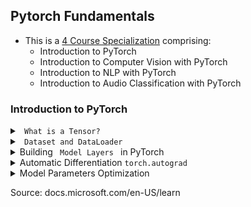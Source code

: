 ## Pytorch Fundamentals

- This is a [4 Course Specialization](https://docs.microsoft.com/en-us/learn/paths/pytorch-fundamentals/?source=learn) comprising: <br>
    - Introduction to PyTorch
    - Introduction to Computer Vision with PyTorch
    - Introduction to NLP with PyTorch
    - Introduction to Audio Classification with PyTorch


### Introduction to PyTorch

<details><summary><code> What is a Tensor?</code></summary>


- Tensors are **like** numerical arrays that encode the input, output and weights/parameters of a model in the form of arrays and matrices.
- Typical 1D and 2D arrays:

![image](https://user-images.githubusercontent.com/24909551/157380975-0402a8ec-7f49-49a3-aef8-5fadc19d4c9c.png)

- How to imagine a 3D array:

![image](https://user-images.githubusercontent.com/24909551/157381034-056897c1-acea-459b-b43a-1b56d55b2434.png)

- Tensors work better on GPUs. They are optimized for **automatic differentiation**
- Tensors and numpy often have the same memory address. For example, review the code below <br>

```python
import numpy as np
import torch

data = [[1,2],[3,4]]
np_array = np.array(data)
tensor_array = torch.from_numpy(np_array)

# doing multiplication opearation on `np_array`
np.multiply(np_array,2,out=np_array)

print(f"Numpy array:{np_array}")
print(f"Tensor array:{tensor_array}")
```

```python
Numpy array:[[2 4]
 [6 8]]
Tensor array:tensor([[2, 4],
        [6, 8]])
```

**How to initialize a tensor?**: <br>

```python    
# directly from a python datastructure element
data = [[1,2],[3,4]]
x_tensor_from_data = torch.tensor(data)

# from numpy_array
np_array = np.array(data)
x_tensor_from_numpy = torch.from_numpy(np_array)

# from other tensors
x_new_tensor = torch.rand_like(x_tensor_from_data, dtype=torch.float) # dtype overrides the dtype of z_tensor_from_data
    
# random or new tensor of given shape
shape = (2,3,) # or just (2,3)
x_new_tensor_2 = torch.ones(shape)
```
    
**What are the `attributes` of a tensor?**:<br>

```python
print(f"{x_new_tensor_2.shape}")
print(f"{x_new_tensor_2.dtype}")
print(f"{x_new_tensor_2.device}") # whether stored in CPU or GPU
```

**When to use CPU and and when to use GPU while `operating` tensors?**: <br>

- Some common tensor operations include: Any arithmetic operation, linear algebra, matrix manipulation (transposing, indexing, slicing)
- Typical GPUs have 1000s of cores. GPUs can handle parallel processing.

![image](https://user-images.githubusercontent.com/24909551/159158293-6faec4f4-e959-4fa6-a5cf-114ddb83810b.png)
    
- Typical CPUs have 4 cores. Modern CPUs can have upto 16 cores. Cores are units that do the actual computation. Each core processes tasks in **sequential** order

![image](https://user-images.githubusercontent.com/24909551/159158302-d75e6fea-eaaa-4c01-a930-0b41a5cfde7c.png)

- Caveat: Copying large tensors across devices can be expensive w.r.t `time` and `memory`

- `PyTorch` uses Nvidia `CUDA` library in the backend to operate on GPU cards

```python
if torch.cuda._is_available():
    gpu_tensor = original_tensor.to('cuda') 
```

**What are the common tensor operations?**: <br>
- `Joining` or `ConCATenate`
```python
new_tensor = torch.cat([tensor, tensor],dim=1) # join along column if dim=1
```    
- `Matrix Multiplication`   
```python
# you would have to do the transpose
y1 = tensor @ tensor.T
y2 = tensor.matmul(tensor.T)
y3 = torch.rand_like(tensor)
torch.matmul(tensor, tensor.T, out=y3)
assert y1 = y2 = y3
```

- `Element-wise Multiplication`    
```python
z1 = tensor * tensor
z2 = tensor.mul(tensor)
z3 = torch.rand_like(tensor)
torch.mul(tensor, tensor, out=z3)
```  

- `Single element tensor` into python numerical value    
```python
sum_of_values = tensor.sum()
sum_of_values_python_variable = sum_of_values.item()
print(sum_of_values.dtype, type(sum_of_values_python_variable))
# >> torch.int64, <class 'int'>
```

- `In-place Operations`    
```python
# add in_place
tensor.add_(5)

# transpose  in place
tensor.t_()
```   
</details>



<details><summary><code> Dataset and DataLoader </code></summary>
   

Two data `primitives` to handle data efficiently: <br>
- `torch.utils.data.Dataset`
- `torch.utils.data.DataLoader` 

What does `Dataset` do?
- `Dataset`: Stores data samples and their corresponding labels
- `DataLoader`: Wraps an iterable around Dataset to enable easy access to the samples. `DataLoader` can also be used along with `torch.multiprocessing`
- `torchvision.datasets` and `torchtext.datasets` are both subclasses of `torch.utils.data.Dataset` (they have __getitem__ and __len__ methods implemented) and also they can be passed to a `torch.utils.data.DataLoader`

**Arguments of a pre-loaded dataset like `FashionMNIST`**:<br>

```python
import torch
from torch.utils.data import Dataset
from torchvision import datasets
from torchvision.transforms import ToTensor, Lambda

import matplotlib.pyplot as plt

# turn the integer y values into a `one_hot_encoded` vector 
# 1. create a zero tensor of size 10 torch.zeros(10, dtype=torch.float)
# 2. `scatter_` assigns a value =1
the_target_lambda_function = Lambda(lambda y: torch.zeros(10,
                                    dtype=dtype=troch.float).scatter_(dim=0,
                                                    index=torch.tensor(y), value=1))

# ToTensor() --> normalizes the features before feeding to model

training_data = datasets.FashionMNIST(
    root="data", # the path where the train/test data is stored
    train=True, # False if it is a test dataset 
    download=True, # downloads the data from Web if not available at root
    transform=ToTensor(), # transform the features; converts PIL image or numpy array into a FloatTensor and scaled the image's pixel intensity to the range [0,1]
    target_transform=the_target_lambda_function
)

test_data = datasets.FashionMNIST(
    root="data",
    train=False,
    download=True,
    transform=ToTensor(),
    target_transform=torch.nn.functional.one_hot(y, num_classes=10) # alternate way
)
```    

**How should the data be preprocessed before training in DL?**: <br>
- Pass samples of data in `minibatches`
- reshuffle the data at every epoch to overfitting
- leverage Python's `multiprocessing` to speed up data retrieval
- `torch.utils.data.DataLoader` abstracts all the above steps

```python
train_dataloader = DataLoader(training_data, 
                              batch_size=64, 
                              shuffle=True)

test_dataloader = DataLoader(test_data, 
                             batch_size=64,
                             shuffle=True)
```

**How to iterate through DataLoader?**: <br>

```python
train_features, train_labels = next(iter(train_dataloader))
feature_data = img  = train_features[0].squeeze()
label = train_labels[0]
plt.imshow(img, cmap="gray")
```   
**What does normalization do?**: <br>
- Changes the range of the data
- When one pixel value is 15 and another pixel is 190, the higher pixel value will deviate the learning 

**Why do we do normalization of data before training a DL**:
- Prediction accuracy is better for normalized data
- Model can learn faster if data is normalized

</details>

    
<details><summary>Building <code> Model Layers </code> in PyTorch</summary>
    
**Components of a Neural Network**:

- Typical Neural Network: <br>

![image](https://user-images.githubusercontent.com/24909551/160055546-f6150c41-acb0-44a4-942e-0d20c86e8972.png)

- Activation Function, Weight and Bias

![image](https://user-images.githubusercontent.com/24909551/160055714-0bfb081d-6c1b-4733-a226-d7db71e74fec.png)

- Linear weighted sum of inputs: x = &sum;(`weights` * `inputs`) + `bias`    
- f(x) = activation_func(x)

- Activation Functions add non-linearity to the model    
- Different Activation Functions: <br>
    - **Sigmoid**: <sup>1</sup>/<sub>(1 + exp(-x))</sub>
    - **Softmax**: <sup>exp(x)</sup> / <sub>(sum(exp(x)))</sub>
    - **ReLU**: max(0,x)
    - **Tanh**: <sup>(exp(x) - exp(-x))</sup>/<sub>(exp(x) + exp(-x))</sub>

**Building a neural network in PyTorch** 
- `torch.nn` class provides all the building block needed to build a NN
- Every module/layer in PyTorch subclases the `torch.nn.Module`
- A NN is a composite module consisting of other modules (layers)
    
```python 
import os
import torch
from torch import nn
from torch.utils.data import DataLoader
from torchvision import datasets, transforms

device = 'cuda' if torch.cuda.is_available() else 'cpu'
print(f'Using {device} device')
```
    
- Initialize all layers in `__init__` module
- Build a 3-layer NN with 
    - flattened `28*28` image as input,
    - 2 hidden layers will have 512 neurons each and
    - the third layer will have 10 neurons each corresponding to the number of classes
    
```python
class NeuralNetwork(nn.Module):
    def __init__(self):
        super(NeuralNetwork,self).__init__()
        self.flatten = nn.Flatten()
        self.linear_relu_stack = nn.Sequential(
            nn.Linear(28*28, 512),
            nn.ReLU(),
            nn.Linear(512,512),
            nn.ReLU(),
            nn.Linear(512,10),
            nn.ReLU()
        )
    def forward(self, x):
        x = self.flatten(x)
        logits = self.linear_relu_stack(x)
        return logits
 
# create a instance of the class NeuralNetwork and move it to the device (CPU or GPU)
model = NeuralNetwork().to(device)
    
```

- How a forward pass would be like: 
    - Why `model(X)` instead of `model.forward(X)`? [Source](https://stackoverflow.com/questions/55338756/why-there-are-different-output-between-model-forwardinput-and-modelinput) 
    
```python
x = torch.rand(1, 28, 28, device=device)
logits = model(X) # runs the __init__ method
pred_probab = nn.Softmax(dim=1)(logits)
y_pred = pred_probab.argmax(1)
print(f"Predicted class: {y_pred}")
```

- **Step 1**:Convert `28*28` into a contiguous array of 784 pixel values
    
```python
input_image = torch.rand(3, 28, 28)
print(input_image.size())
# step 1: Flatten the input image
flatten = nn.Flatten() # instantitate
flat_image = flatten(input_image)  # pass the prev layer (input) into the instance
print(flat_image.size())
```
- **Step 2**: Dense or linear layer in PyTorch `weight * input + bias`
    
```python    
# step 2: apply linear transformation `weight * input + bias`
layer1 = nn.Linear(in_features=28*28, out_features=512) # instantiate
hidden1 = layer1(flat_image) # pass the prev layer (flattened image) into the instance
print(hidden1.size())
```

- **Step 3**: Apply Relu activation on the linear transformation
    
```python
relu_activation = nn.ReLU() #instantiate
hidden1 = relu_activation(hidden1)
```    
Repeat Step 2 and 3 for `hidden2`: <br>

```python
layer2 = nn.Linear(in_features=512, out_features=512)
hidden2 = layer2(hidden1)
hidden2 = relu_activation(hidden2)
```    
    
- **Step 4**: Compute the logits
    
```python
# a simple 1 hidden layer NN with 20 neurons in the hidden layer
nn_seq_modules = nn.Sequential(
                    flatten,
                    layer1,
                    relu_activation,
                    layer2,
                    relu_activation,
                    nn.Linear(512, 10), # the output                )
input_image = torch.rand(3, 28, 28)
logits =  nn_seq_modules(input_image)   
```
    
- **Step 5**: Apply `Softmax` function
    
```python

softmax = nn.Softmax(dim=1)
predict_probab = softmax(logits)

```
    
- Full NN workflow: 
 
![image](https://user-images.githubusercontent.com/24909551/161696907-8672f820-3293-4390-b153-bf702731352d.png)


**How to see internal layers of a NN in PyTorch**:

```python
print("Weights stored in first layer: {model.linear_relu_stack[0].weight} \n")
print("Bias stored in first layer: {model.linear_relu_stack[0].bias} \n") 
    
from name, param in model.named_parameters():
    print(f"Layer: {name} | Size: {param.size()}"
```
    
```bash
Layer: linear_relu_stack.0.weight | Size: torch.Size([512, 784])
Layer: linear_relu_stack.0.bias | Size: torch.Size([512])
Layer: linear_relu_stack.2.weight | Size: torch.Size([512, 512])
Layer: linear_relu_stack.2.bias | Size: torch.Size([512])
Layer: linear_relu_stack.4.weight | Size: torch.Size([10, 512])
Layer: linear_relu_stack.4.bias | Size: torch.Size([10])
```  
</details>
 
 <details> <summary> Automatic Differentiation <code>torch.autograd</code> </summary>
     
- `torch.autograd` is the engine that automatically computes gradients during model optimization     

- `Back Propagation`: An algorithm to adjust the `weights` in a neural network according to the `gradient` of the `loss function`. E.g. algorithm: `Stochastic Gradient Descent`    
- `Gradient`: Partial derivative of a multivariable loss/cost function
- `Loss function`: It is the difference between the expected output and actual output
- `Gradient Descent`: Adjust the weights according to the gradient such that loss curve keeps reducing (i.e. reduce loss to 0) `w = w - learning_rate * gradient_wrt_w`
- `Stochastic`: Occurring by random chance; Selection of each samples in mini_batch occurs by random chance
     
 ```python
 
 x = torch.ones(5) # input tensor
 y = torch.zeros(3) # expected output
 # requires_grad argument is set to True to `w` and `b`
 w = torch.randn(5, 3, requires_grad=True) 
 b = torch.randn(3, requires_grad=True)
 z = torch.matmul(x,w) + b
 loss = torch.nn.functional.binary_cross_entropy_with_logits(z,y)
 ```
     
 - The above code constructs the below **computational graph**
 
  ![image](https://user-images.githubusercontent.com/24909551/161719441-3569dd3f-a9e2-4af5-9835-b96da11f0dfa.png)
     
 - Only variables `w` and `b` are passed the `requires_grad` argument
 - `<variable>.grad_fn` stores the reference to the backward propagation function

- By default, we can perform gradient calculations `backward` only once (for performance reasons)
- If we need to do several `backward` calls on the same graph, we need to pass `retain_graph=True`

```python
 loss.backward()
 print(b.grad)
 print(w.grad) 
```
     
     
**Different ways of disabling gradient tracking**:
- Disabling gradient tracking is needed when doing inference (where only forward pass is needed)
- Disabling some parameters in your neural network as **forzen parameters**. This is a common scenario for fine-tuning a pre-trained network.
- 1. `with torch.no_grad():` context manager

```python
with torch.no_grad():
     z = torch.matmul(x,w) + b
# now z will have z.requires_grad == True
```     

- 2. disable gradient tracking using `detach()` method

```python
z = torch.matmul(x,w) + b
z_det = z.detach()   
# now z_det will have z_det.requires_grad == True
```    

**About Directed Acyclic Graph based backpropagation**:
- `autograd` keeps a record of all data and the executed operations in a directed acyclic graph (DAG) consisting of `torch.autograd.Function` objects
- While doing `forward pass` on a tensor with `requires_grad=True` argument, 
    - the forward pass operation is computed to obtain a resulting tensor
    - the backward `gradient` function is maintained (sort of like `instantiated`) in the DAG (aka computational graph)
     
- When the `.backward()` is called, the `autograd` then:
    - computes the gradients from each `.grad_fn`
    - accumulates the resulting gradient values in the respective tensor's `.grad` attribute
    - computes back propagation from root (output tensors) till leaves (the input tensors with `requires_grad` = True)
- *DAGs are dynamic in PyTorch*: The graph is recreated from scratch after each `.backward()` call
     
</details>

<details> <summary> Model Parameters Optimization </summary>    

- How do you optimize the model parameters? Using `optimizers` (e.g.: SGD, `adam`, etc.,) that take in arguments such as `type_of_optimizer`, `model.parameters()` and `learning_rate`
    
- A revisit of the codes from prev modules    
```python    
%matplotlib inline
import torch
from torch import nn
from torch.utils.data import DataLoader #for iterating through the dataset
from torchvision import datasets
from torchvision.transforms import ToTensor, Lambda

training_data = datasets.FashionMNIST(
                root="data",
                train=True,
                download=True,
                transform=ToTensor()
                )

test_data = datasets.FashionMNIST(
                root="data",
                train=False,
                download=True,
                transform=ToTensor()
                )
                
train_dataloader = DataLoader(training_data, batch_size=64)
test_dataloader = DataLoader(test_data, batch_size=64)

class NeuralNetwork(nn.Module):
    def __init__(self):
        super(NeuralNetwork, self).__init__()
        self.flatten = nn.Flatten()
        self.linear_relu_stack = nn.Sequential(
                                    nn.Linear(28*28, 512),
                                    nn.ReLU(),
                                    nn.Linear(512,512),
                                    nn.ReLU(),
                                    nn.Linear(512,10),
                                    nn.ReLU()
                                )    
    
    def forward(self, x):
        x = self.flatten(x)
        logits = self.linear_relu_stack(x)
        return logits

# instantiate the class
model = NeuralNetwork()    
```    
    
**Hyper parameters**:
    
- `num_of_epochs`: The number of times the entire training dataset is pass through the network
- `batch_size`: The number of data samples seen by the model before updating its weights. (derived parameter `steps = total_training_data/batch_size` - the number of batches needed to complete an epoch)
- `learning_rate`: How much to change the weights in the `w = w - learning_rate * gradient`. Smaller value means the model will take a longer time to find best weights. Larger value of learning_rate might make the NN miss the optimal weights because we might step over the best values

**Common Loss Functions**:    
- nn.MSELoss # Mean Squared Error
- nn.NLLLoss #Negative Log Likelihood    
- nn.CrossEntropyLoss # = combine(`nn.LogSoftmax` and `nn.NLLLoss`)   
 
```python
# initialize the loss function
loss_fn = nn.CrossEntropyLoss()
```    

```python
# initialize the optimizer
optimizer = torch.optim.SGD(model.parameters(),lr=learning_rate)
# key optimizer steps
# by default, gradients add up in PyTorch
# we zero out in every iteration
optimizer.zero_grad() 
# performs the gradient computation steps (across the DAG)
optimizer.backward()
# adjust the weights
optimizer.step()
```    

- `loss_fn` and `optimizer` are passed to `train_loop` and just `loss_fn` to `test_loop`    
    
```python
loss_fn = nn.CrossEntropyLoss()
optimizer = torch.optim.SGD(model.parameters(),lr=learning_rate)

epochs = 10
for i in range(epochs):
    print(f"Epoch {i+1}\n ----------------------------")
    train_loop(train_dataloader, model, loss_fn, optimizer)
    test_loop(test_dataloader,model, loss_fn)
print("Over!")    
```   
```python
def train_loop(traindataloader, model, loss_fn, optimizer):
    for X, y in traindataloader:
        # forward pass
        pred = model(X)
        
        # compute loss
        loss = loss_fn(pred, y)
        
        # backpropagation
        optimizer.zero_grad()
        optimizer.backward()
        optimizer.step()
        
        print(f"Loss: {loss.item()}")
 
 
 
def test_loop(testdataloader, model, loss_fn):
    size = len(testdataloader.dataset)
    test_loss, correct = 0, 0
    
    with torch.no_grad():
        for X,y in testdataloader:
            pred = model(X)
            test_loss += loss_fn(pred, y).item()
            # find out where argmax index is same as that actual
            # then convert into float
            # sum across all of the records in the batch size
            # .item() - converts pytorch tensor into Python value
            correct += (pred.argmax(dim=1)==y).type(torch.float).sum().item()
    test_loss /= size
    correct /= size
    
    print(f"Test Accuracy {correct*100}; Test Data Average Loss = {test_loss}")

**How to save and load the model?**    
```python    
# pytorch models save the parameters in a internal state dictionary called `state_dict`
torch.save(model.state_dict(),"data/modelname.pth")
    
# infer from a saved model
# instantiate the model architecture class
model = NeuralNetwork()
model.load_state_dict(torch.load("data/modelname.pth"))
# the eval method is called before inferencing so that the batch normalization dropout layers are set to `evaluation` mod
# Failing to do this can yield inconsistent inference results
model.eval()
```    

**Summary**:
- `Loss function` indicates the degree of dissimilarity between actual and predicted values
- Computing `gradient on Loss function` w.r.t parameters (that the model learns) helps the `optimizer` to know the appropriate adjustments to make on the parameters
- `Loss function` is minimized during training    
</details> 
     
     
     
          
Source: docs.microsoft.com/en-US/learn    
